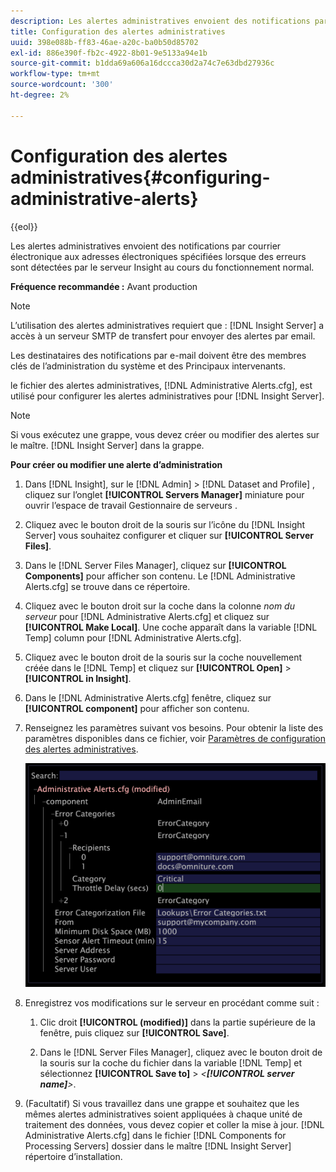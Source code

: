 ```yaml
---
description: Les alertes administratives envoient des notifications par courrier électronique aux adresses électroniques spécifiées lorsque des erreurs sont détectées par le serveur Insight au cours du fonctionnement normal.
title: Configuration des alertes administratives
uuid: 398e088b-ff83-46ae-a20c-ba0b50d85702
exl-id: 886e390f-fb2c-4922-8b01-9e5133a94e1b
source-git-commit: b1dda69a606a16dccca30d2a74c7e63dbd27936c
workflow-type: tm+mt
source-wordcount: '300'
ht-degree: 2%

---
```


# Configuration des alertes administratives{#configuring-administrative-alerts}

{{eol}}

Les alertes administratives envoient des notifications par courrier électronique aux adresses électroniques spécifiées lorsque des erreurs sont détectées par le serveur Insight au cours du fonctionnement normal.

**Fréquence recommandée :** Avant production

>[!NOTE]
>
>L’utilisation des alertes administratives requiert que : [!DNL Insight Server] a accès à un serveur SMTP de transfert pour envoyer des alertes par email.

Les destinataires des notifications par e-mail doivent être des membres clés de l’administration du système et des Principaux intervenants.

le fichier des alertes administratives, [!DNL Administrative Alerts.cfg], est utilisé pour configurer les alertes administratives pour [!DNL Insight Server].

>[!NOTE]
>
>Si vous exécutez une grappe, vous devez créer ou modifier des alertes sur le maître. [!DNL Insight Server] dans la grappe.

**Pour créer ou modifier une alerte d’administration**

1. Dans [!DNL Insight], sur le [!DNL Admin] > [!DNL Dataset and Profile] , cliquez sur l’onglet **[!UICONTROL Servers Manager]** miniature pour ouvrir l’espace de travail Gestionnaire de serveurs .
1. Cliquez avec le bouton droit de la souris sur l’icône du [!DNL Insight Server] vous souhaitez configurer et cliquer sur **[!UICONTROL Server Files]**.
1. Dans le [!DNL Server Files Manager], cliquez sur **[!UICONTROL Components]** pour afficher son contenu. Le [!DNL Administrative Alerts.cfg] se trouve dans ce répertoire.
1. Cliquez avec le bouton droit sur la coche dans la colonne *nom du serveur* pour [!DNL Administrative Alerts.cfg] et cliquez sur **[!UICONTROL Make Local]**. Une coche apparaît dans la variable [!DNL Temp] column pour [!DNL Administrative Alerts.cfg].
1. Cliquez avec le bouton droit de la souris sur la coche nouvellement créée dans le [!DNL Temp] et cliquez sur **[!UICONTROL Open]** > **[!UICONTROL in Insight]**.
1. Dans le [!DNL Administrative Alerts.cfg] fenêtre, cliquez sur **[!UICONTROL component]** pour afficher son contenu.
1. Renseignez les paramètres suivant vos besoins. Pour obtenir la liste des paramètres disponibles dans ce fichier, voir [Paramètres de configuration des alertes administratives](../../../home/c-inst-svr/c-cfg-stgs-ref/c-admin-alts-cfg-stgs.md#concept-14c3c3ed797f47c5900ec04cae2fc491).

   ![Infos sur l’étape](assets/cfg_adminalerts_examplevalues.png)

1. Enregistrez vos modifications sur le serveur en procédant comme suit :

   1. Clic droit **[!UICONTROL (modified)]** dans la partie supérieure de la fenêtre, puis cliquez sur **[!UICONTROL Save]**.

   1. Dans le [!DNL Server Files Manager], cliquez avec le bouton droit de la souris sur la coche du fichier dans la variable [!DNL Temp] et sélectionnez **[!UICONTROL Save to]** > *&lt;**[!UICONTROL server name]**>*.

1. (Facultatif) Si vous travaillez dans une grappe et souhaitez que les mêmes alertes administratives soient appliquées à chaque unité de traitement des données, vous devez copier et coller la mise à jour. [!DNL Administrative Alerts.cfg] dans le fichier [!DNL Components for Processing Servers] dossier dans le maître [!DNL Insight Server] répertoire d’installation.

